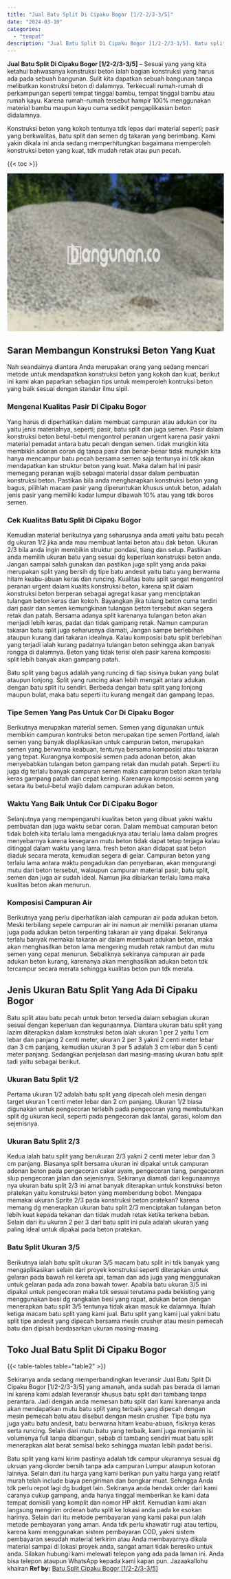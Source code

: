 ```yaml
---
title: "Jual Batu Split Di Cipaku Bogor [1/2-2/3-3/5]"
date: "2024-03-10"
categories: 
  - "tempat"
description: "Jual Batu Split Di Cipaku Bogor [1/2-2/3-3/5]. Batu split yang kami kirim pastinya adalah tdk campur ukurannya sesuai dg ukruan yang diorder bersih tanpa ada..."
---
```


**Jual Batu Split Di Cipaku Bogor \[1/2-2/3-3/5\]** – Sesuai yang yang kita ketahui bahwasanya konstruksi beton ialah bagian konstruksi yang harus ada pada sebuah bangunan. Sulit kita dapatkan sebuah bangunan tanpa melibatkan konstruksi beton di dalamnya. Terkecuali rumah-rumah di perkampungan seperti tempat tinggal bambu, tempat tinggal bambu atau rumah kayu. Karena rumah-rumah tersebut hampir 100% menggunakan material bambu maupun kayu cuma sedikit pengaplikasian beton didalamnya.

Konstruksi beton yang kokoh tentunya tdk lepas dari material seperti; pasir yang berkwalitas, batu split dan semen dg takaran yang berimbang. Kami yakin dikala ini anda sedang memperhitungkan bagaimana memperoleh konstruksi beton yang kuat, tdk mudah retak atau pun pecah.

{{< toc >}}

![Jual Batu Split Di Cipaku Bogor [1/2-2/3-3/5]](/images/jual-batu-split-03.png)

## Saran Membangun Konstruksi Beton Yang Kuat

Nah seandainya diantara Anda merupakan orang yang sedang mencari metode untuk mendapatkan konstruksi beton yang kokoh dan kuat, berikut ini kami akan paparkan sebagian tips untuk memperoleh kontruksi beton yang baik sesuai dengan standar ilmu sipil.

### Mengenal Kualitas Pasir Di Cipaku Bogor

Yang harus di diperhatikan dalam membuat campuran atau adukan cor itu yaitu jenis materialnya, seperti; pasir, batu split dan juga semen. Pasir dalam konstruksi beton betul-betul mengontrol peranan urgent karena pasir yakni material pemadat antara batu pecah dengan semen. tidak mungkin kita membikin adonan coran dg tanpa pasir dan benar-benar tidak mungkin kita hanya mencampur batu pecah bersama semen saja tentunya ini tdk akan mendapatkan kan struktur beton yang kuat. Maka dalam hal ini pasir memegang peranan wajib sebagai material dasar dalam pembuatan konstruksi beton. Pastikan bila anda mengharapkan konstruksi beton yang bagus, pilihlah macam pasir yang diperuntukan khusus untuk beton, adalah jenis pasir yang memiliki kadar lumpur dibawah 10% atau yang tdk boros semen.

### Cek Kualitas Batu Split Di Cipaku Bogor

Kemudian material berikutnya yang seharusnya anda amati yaitu batu pecah dg ukuran 1/2 jika anda mau membuat lantai beton atau dak beton. Ukuran 2/3 bila anda ingin membikin struktur pondasi, tiang dan selup. Pastikan anda memilih ukuran batu yang sesuai dg keperluan konstruksi beton anda. Jangan sampai salah gunakan dan pastikan juga split yang anda pakai merupakan split yang bersih dg tipe batu andesit yaitu batu yang berwarna hitam keabu-abuan keras dan runcing. Kualitas batu split sangat mengontrol peranan urgent dalam kualits konstruksi beton, karena split dalam konstruksi beton berperan sebagai agregat kasar yang menciptakan tulangan beton keras dan kokoh. Bayangkan jika tulang beton cuma terdiri dari pasir dan semen kemungkinan tulangan beton tersebut akan segera retak dan patah. Bersama adanya split karenanya tulangan beton akan menjadi lebih keras, padat dan tidak gampang retak. Namun campuran takaran batu split juga seharusnya diamati, Jangan sampe berlebihan ataupun kurang dari takaran idealnya. Kalau komposisi batu split berlebihan yang terjadi ialah kurang padatnya tulangan beton sehingga akan banyak rongga di dalamnya. Beton yang tidak terisi oleh pasir karena komposisi split lebih banyak akan gampang patah.

Batu split yang bagus adalah yang runcing di tiap sisinya bukan yang bulat ataupun lonjong. Split yang runcing akan lebih mengait antara adukan dengan batu split itu sendiri. Berbeda dengan batu split yang lonjong maupun bulat, maka batu seperti itu kurang mengait dan gampang lepas.

### Tipe Semen Yang Pas Untuk Cor Di Cipaku Bogor

Berikutnya merupakan material semen. Semen yang digunakan untuk membikin campuran kontruksi beton merupakan tipe semen Portland, ialah semen yang banyak diaplikasikan untuk campuran beton, merupakan semen yang berwarna keabuan, tentunya bersama komposisi atau takaran yang tepat. Kurangnya komposisi semen pada adonan beton, akan menyebabkan tulangan beton gampang retak dan mudah patah. Seperti itu juga dg terlalu banyak campuran semen maka campuran beton akan terlalu keras gampang patah dan cepat kering. Karenanya komposisi semen yang setara itu betul-betul wajib dalam campuran adukan beton.

### Waktu Yang Baik Untuk Cor Di Cipaku Bogor

Selanjutnya yang mempengaruhi kualitas beton yang dibuat yakni waktu pembuatan dan juga waktu sebar coran. Dalam membuat campuran beton tidak boleh kita terlalu lama mengaduknya atau terlalu lama dalam progres menyebarnya karena kesegaran mutu beton tidak dapat tetap terjaga kalau ditinggal dalam waktu yang lama. fresh beton akan didapat saat beton diaduk secara merata, kemudian segera di gelar. Campuran beton yang terlalu lama antara waktu pengadukan dan penyebaran, akan mengurangi mutu dari beton tersebut, walaupun campuran material pasir, batu split, semen dan juga air sudah ideal. Namun jika dibiarkan terlalu lama maka kualitas beton akan menurun.

### Komposisi Campuran Air

Berikutnya yang perlu diperhatikan ialah campuran air pada adukan beton. Meski terbilang sepele campuran air ini namun air memiliki peranan utama juga pada adukan beton terpenting takaran air yang dipakai. Sekiranya terlalu banyak memakai takaran air dalam membuat adukan beton, maka akan menghasilkan beton lama mengering mudah retak rambut dan mutu semen yang cepat menurun. Sebaliknya sekiranya campuran air pada adukan beton kurang, karenanya akan menghasilkan adukan beton tdk tercampur secara merata sehingga kualitas beton pun tdk merata.

## Jenis Ukuran Batu Split Yang Ada Di Cipaku Bogor

Batu split atau batu pecah untuk beton tersedia dalam sebagian ukuran sesuai dengan keperluan dan kegunaannya. Diantara ukuran batu split yang lazim diterapkan dalam konstruksi beton ialah ukuran 1 per 2 yaitu 1 cm lebar dan panjang 2 centi meter, ukuran 2 per 3 yakni 2 centi meter lebar dan 3 cm panjang, kemudian ukuran 3 per 5 adalah 3 cm lebar dan 5 centi meter panjang. Sedangkan penjelasan dari masing-masing ukuran batu split tadi yaitu sebagai berikut.

### Ukuran Batu Split 1/2

Pertama ukuran 1/2 adalah batu split yang dipecah oleh mesin dengan target ukuran 1 centi meter lebar dan 2 cm panjang. Ukuran 1/2 biasa digunakan untuk pengecoran terlebih pada pengecoran yang membutuhkan split dg ukuran kecil, seperti pada pengecoran dak lantai, garasi, kolom dan sejenisnya.

### Ukuran Batu Split 2/3

Kedua ialah batu split yang berukuran 2/3 yakni 2 centi meter lebar dan 3 cm panjang. Biasanya split bersama ukuran ini dipakai untuk campuran adonan beton pada pengecoran cakar ayam, pengecoran tiang, pengecoran slup pengecoran jalan dan sejenisnya. Sekiranya diamati dari kegunaannya nya ukuran batu split 2/3 ini amat banyak diterapkan untuk konstruksi beton pratekan yaitu konstruksi beton yang membendung bobot. Mengapa memakai ukuran Sprite 2/3 pada konstruksi beton pratekan? karena memang dg menerapkan ukuran batu split 2/3 menciptakan tulangan beton lebih kuat kepada tekanan dan tidak mudah retak ketika terkena beban. Selain dari itu ukuran 2 per 3 dari batu split ini pula adalah ukuran yang paling ideal untuk dipakai pada beton pratekan.

### Batu Split Ukuran 3/5

Berikutnya ialah batu split ukuran 3/5 macam batu split ini tdk banyak yang mengaplikasikan selain dari proyek konstruksi seperti diterapkan untuk gelaran pada bawah rel kereta api, taman dan ada juga yang menggunakan untuk gelaran pada ada zona bawah tower. Apabila batu ukuran 3/5 ini dipakai untuk pengecoran maka tdk sesuai terutama pada bekisting yang menggunakan besi dg rangkaian besi yang rapat, adukan beton dengan menerapkan batu split 3/5 tentunya tidak akan masuk ke dalamnya. Itulah ketiga macam batu split yang kami jual. Batu split yang kami jual yakni batu split tipe andesit yang dipecah bersama mesin crusher atau mesin pemecah batu dan dipisah berdasarkan ukuran masing-masing.

## Toko Jual Batu Split Di Cipaku Bogor

{{< table-tables table="table2" >}}

Sekiranya anda sedang memperbandingkan leveransir Jual Batu Split Di Cipaku Bogor \[1/2-2/3-3/5\] yang amanah, anda sudah pas berada di laman ini karena kami adalah leveransir khusus batu split dari tambang tanpa perantara. Jadi dengan anda memesan batu split dari kami karenanya anda akan mendapatkan mutu batu split yang terbaik yang dipecah dengan mesin pemecah batu atau disebut dengan mesin crusher. Tipe batu nya juga yaitu batu andesit, batu berwarna hitam keabu-abuan, fisiknya keras serta runcing. Selain dari mutu batu yang terbaik, kami juga menjamin isi volumenya full tanpa dibangun, sebab di tambang sendiri muat batu split menerapkan alat berat semisal beko sehingga muatan lebih padat berisi.

Batu split yang kami kirim pastinya adalah tdk campur ukurannya sesuai dg ukruan yang diorder bersih tanpa ada campuran Lumpur ataupun kotoran lainnya. Selain dari itu harga yang kami berikan pun yaitu harga yang relatif murah telah include biaya pengiriman dan bongkar muat. Sehingga Anda tdk perlu repot lagi dg budget lain. Sekiranya anda hendak order dari kami caranya cukup gampang, anda hanya tinggal memberikan ke kami data tempat domisili yang komplit dan nomor HP aktif. Kemudian kami akan langsung mengirim orderan batu split ke lokasi anda pada ke esokan harinya. Selain dari itu metode pembayaran yang kami pakai pun ialah metode pembayaran yang aman. Anda tdk perlu khawatir rugi atau tertipu, karena kami menggunakan sistem pembayaran COD, yakni sistem pembayaran sesudah material terkirim atau Anda membayarnya dikala material sampai di lokasi proyek anda, sangat aman tidak beresiko untuk anda. Silakan hubungi kami melewati telepon yang ada pada laman ini. Anda bisa telepon ataupun WhatsApp kepada kami kapan pun. Jazaakallohu khairan
**Ref by:** [Batu Split Cipaku Bogor [1/2-2/3-3/5]](https://id.wikipedia.org/wiki/Batu)
